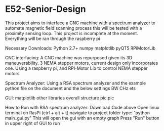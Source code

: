 # E52-Senior-Design
This project aims to interface a CNC machine with a spectrum analyzer to automate magnetic field scanning process
this will be tested with a proximity sensing loop. This project is incomplete at the moment. Everything will be ran through the raspberry pi


Necessary Downloads:
Python 2.7+
numpy
matplotlib
pyQT5
RPiMotorLib


CNC interfacing:
A CNC machine was repurposed given its 3D maneuverability.  3 NEMA stepper motors, current design only incorporates one.
Using a raspberry pi, and RPI-Motor Lib to control NEMA stepper motors



Spectrum Analyzer:
Using a RSA spectrum analyzer and the example python file on the document and the below settings
BW
CHz
ets

GUI:
matplotlib
other libraries
overall structure
pic 
pic

How to Run with RSA spectrum analyzer:
  Download Code above
  Open linux terminal on RasPi (ctrl + alt + t)
  navigate to project folder
  type: "python main_gui.py"
  This will open the gui with an empty graph
  Press "Run" button in upper right of GUI to run 
